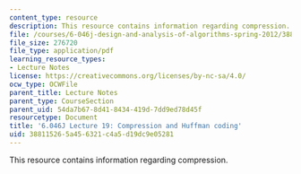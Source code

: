 ```yaml
---
content_type: resource
description: This resource contains information regarding compression.
file: /courses/6-046j-design-and-analysis-of-algorithms-spring-2012/388115265a456321c4a5d19dc9e05281_MIT6_046JS12_lec19.pdf
file_size: 276720
file_type: application/pdf
learning_resource_types:
- Lecture Notes
license: https://creativecommons.org/licenses/by-nc-sa/4.0/
ocw_type: OCWFile
parent_title: Lecture Notes
parent_type: CourseSection
parent_uid: 54da7b67-8d41-8434-419d-7dd9ed78d45f
resourcetype: Document
title: '6.046J Lecture 19: Compression and Huffman coding'
uid: 38811526-5a45-6321-c4a5-d19dc9e05281
---
```

This resource contains information regarding compression.